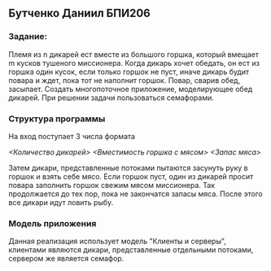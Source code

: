 ## Бутченко Даниил БПИ206

### Задание:
Племя из n дикарей ест вместе из большого горшка,
который вмещает m кусков тушеного миссионера. Когда дикарь хочет
обедать, он ест из горшка один кусок, если только горшок не пуст, иначе
дикарь будит повара и ждет, пока тот не наполнит горшок. Повар, сварив
обед, засыпает. Создать многопоточное приложение, моделирующее обед
дикарей. При решении задачи пользоваться семафорами.

### Структура программы
На вход поступает 3 числа формата  

_<Количество дикарей> <Вместимость горшка с мясом> <Запас мяса>_

Затем дикари, представленные потоками пытаются засунуть руку в горшок и взять себе мясо. Eсли горшок пуст,
один из дикарей просит повара заполнить горшок свежим мясом миссионера. Так продолжается до тех пор, 
пока не закончатся запасы мяса. После этого все дикари идут ловить рыбу.

### Модель приложения
Данная реализация использует модель "Клиенты и серверы", клиентами являются дикари, представленные отдельными 
потоками, сервером же является семафор.
